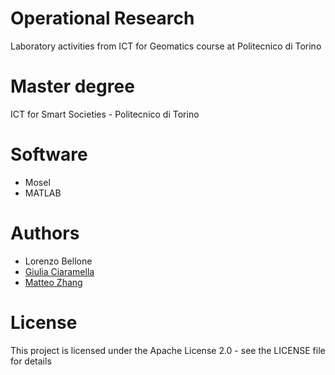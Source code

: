 # Operational Research
Laboratory activities from ICT for Geomatics course at Politecnico di Torino

# Master degree
ICT for Smart Societies - Politecnico di Torino
# Software
* Mosel
* MATLAB
# Authors
* Lorenzo Bellone
* [Giulia Ciaramella](https://github.com/GiuliaCiaramella)
* [Matteo Zhang](https://github.com/MatteoZhang)
# License
This project is licensed under the Apache License 2.0 - see the LICENSE file for details
